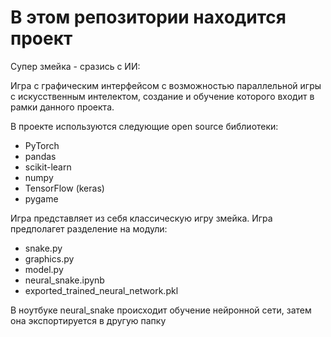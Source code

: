 # В этом репозитории находится проект

Супер змейка - сразись с ИИ:

Игра с графическим интерфейсом с возможностью параллельной игры с 
искусственным интелектом, создание и обучение которого входит в рамки данного проекта.

В проекте используются следующие open source библиотеки:
- PyTorch
- pandas
- scikit-learn
- numpy
- TensorFlow (keras)
- pygame

Игра представляет из себя классическую игру змейка.
Игра предполагет разделение на модули:
- snake.py 
- graphics.py
- model.py
- neural_snake.ipynb
- exported_trained_neural_network.pkl

В ноутбуке neural_snake происходит обучение нейронной сети, затем она экспортируется в другую папку
